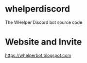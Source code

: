 # whelperdiscord
The WHelper Discord bot source code
# Website and Invite
https://whelperbot.blogspot.com
